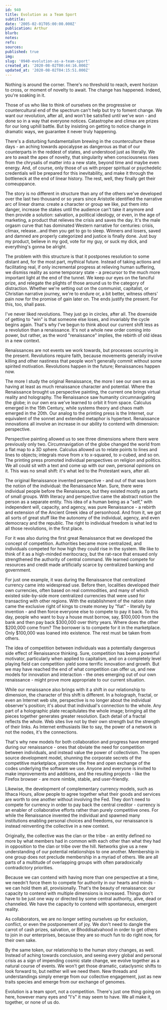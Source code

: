 ```yaml
---
id: 940
title: Evolution as a Team Sport
subtitle: 
date: '2005-02-01T05:00:00.000Z'
publication: Arthur
blurb: 
notes: 
refs: 
sources: 
published: true
img: 
slug: '0940-evolution-as-a-team-sport'
created_at: '2020-08-02T00:44:16.000Z'
updated_at: '2020-08-02T04:15:51.000Z'
---
```

Nothing is around the corner. There's no threshold to reach, event horizon to cross, or moment of novelty to await. The change has happened. Indeed, you're soaking in it.

Those of us who like to think of ourselves on the progressive or countercultural end of the spectrum can't help but try to foment change. We want our revolution, after all, and won't be satisfied until we've won - and done so in a way that everyone notices. Catastrophe and climax are prizes for our long uphill battle. But by insisting on getting to notice change in dramatic ways, we guarantee it never truly happening.

There's a disturbing fundamentalism brewing in the counterculture these days - an aching towards apocalypse as dangerous as that of our counterparts in the reddest of states, and understood just as literally. We are to await the apex of novelty, that singularity when consciousness rises from the chrysalis of matter into a new state, beyond time and maybe even energy. And, of course, only those of us with proper spiritual or psychedelic credentials will be prepared for this inevitability, and make it through the bottleneck at the end of linear history. The rest, well, they finally get their comeuppance.

The story is no different in structure than any of the others we've developed over the last two thousand or so years since Aristotle identified the narrative arc of linear drama: create a character or group we like, put them into danger, increase the stakes until the audience can't take it anymore and then provide a solution: salvation, a political ideology, or even, in the age of marketing, a product that relieves the crisis and saves the day. It's the male orgasm curve that has dominated Western narrative for centuries: crisis, climax, release...and then you get to go to sleep. Winners and losers, saved and damned are properly categorized and justice is finally done. Just buy my product, believe in my god, vote for my guy, or suck my dick, and everything's gonna be alright.

The problem with this structure is that it postpones resolution to some distant and, for the most part, mythical future. Instead of taking actions and facilitating real, if only incremental progress at relieving human suffering, we dismiss reality as some temporary state - a precursor to the much more important light at the end of the tunnel. We keep our eyes on the fanciful prize, and relegate the plights of those around us to the category of distraction. Whether we're setting out on the communist, capitalist, or Christian narrative journey, we're to endure or, a bit better, witness others' pain now for the promise of gain later on. The ends justify the present. For this, too, shall pass.

I've never liked revolutions. They just go in circles, after all. The downside of getting to "win" is that someone else loses, and invariably the cycle begins again. That's why I've begun to think about our current shift less as a revolution than a renaissance. It's not a whole new order coming into power, but rather, as the word "renaissance" implies, the rebirth of old ideas in a new context.

Renaissances are not events we work towards, but processes occurring in the present. Revolutions require faith, because movements generally involve killing and other nastiness that people won't generally commit without some spirited motivation. Revolutions happen in the future; Renaissances happen now.

The more I study the original Renaissance, the more I see our own era as having at least as much renaissance character and potential. Where the Renaissance brought us perspective painting, the current one brings virtual reality and holography. The Renaissance saw humanity circumnavigating the globe; in our own era we've learned to orbit it from space. Calculus emerged in the 15th Century, while systems theory and chaos math emerged in the 20th. Our analog to the printing press is the Internet, our equivalent of the sonnet and extended metaphor is hypertext. Renaissance innovations all involve an increase in our ability to contend with dimension: perspective.

Perspective painting allowed us to see three dimensions where there were previously only two. Circumnavigation of the globe changed the world from a flat map to a 3D sphere. Calculus allowed us to relate points to lines and lines to objects; integrals move from x to x-squared, to x-cubed, and so on. The printing press promoted individual perspectives on religion and politics. We all could sit with a text and come up with our own, personal opinions on it. This was no small shift: it's what led to the Protestant wars, after all.

The original Renaissance invented perspective - and out of that was born the notion of the individual: the Renaissance Man. Sure, there were individual people before the Renaissance, but they existed mostly as parts of small groups. With literacy and perspective came the abstract notion the person as a separate entity. This idea of a human being as a "self," with independent will, capacity, and agency, was pure Renaissance - a rebirth and extension of the Ancient Greek idea of personhood. And from it, we got all sorts of great stuff like the autonomy of the individual, agency, and even democracy and the republic. The right to individual freedom is what led to all those revolutions, in the first place.

For it was also during the first great Renaissance that we developed the concept of competition. Authorities became more centralized, and individuals competed for how high they could rise in the system. We like to think of it as a high-minded meritocracy, but the rat-race that ensued only strengthened the authority of central command. We learned compete for resources and credit made artificially scarce by centralized banking and government.

For just one example, it was during the Renaissance that centralized currency came into widespread use. Before then, localities developed their own currencies, often based on real commodities, and many of which existed side-by-side more centralized currencies that were used for transacting with other regions. With the establishment of the nation state came the exclusive right of kings to create money by "fiat" - literally by invention - and then force everyone else to compete to pay it back. To this day, people who want to buy a house must borrow, say, $100,000 from the bank and then pay back $300,000 over thirty years. Where does the other $200,000 come from? The borrower is to compete for it in the marketplace. Only $100,000 was loaned into existence. The rest must be taken from others.

The idea of competition between individuals was a potentially dangerous side effect of Renaissance thinking. Sure, competition has been a powerful motivator, particularly when applied to capitalism, and on a completely level playing field can competition yield some terrific innovation and growth. But we may have reached the end of what competition can offer us, and new models for innovation and interaction - the ones emerging out of our own renaissance - might prove more appropriate to our current situation.

While our renaissance also brings with it a shift in our relationship to dimension, the character of this shift is different. In a holograph, fractal, or even an Internet web site, perspective is no longer about the individual observer's position; it's about that individual's connection to the whole. Any part of a holographic plate recapitulates the whole image; bringing all the pieces together generates greater resolution. Each detail of a fractal reflects the whole. Web sites live not by their own strength but the strength of their links. As Internet enthusiasts like to say, the power of a network is not the nodes, it's the connections.

That's why new models for both collaboration and progress have emerged during our renaissance - ones that obviate the need for competition between individuals, and instead value the power of collectivism. The open source development model, shunning the corporate secrets of the competitive marketplace, promotes the free and open exchange of the codes underlying the software we use. Anyone and everyone is invited to make improvements and additions, and the resulting projects - like the Firefox browser - are more nimble, stable, and user-friendly.

Likewise, the development of complementary currency models, such as Ithaca Hours, allow people to agree together what their goods and services are worth to one another without involving the Fed. They don't need to compete for currency in order to pay back the central creditor - currency is an enabler of collaborative efforts rather than purely competitive ones. For while the Renaissance invented the individual and spawned many institutions enabling personal choices and freedoms, our renaissance is instead reinventing the collective in a new context.

Originally, the collective was the clan or the tribe - an entity defined no more by what members had in common with each other than what they had in opposition to the clan or tribe over the hill. Networks give us a new understanding of our potential relationships to one another. Membership in one group does not preclude membership in a myriad of others. We are all parts of a multitude of overlapping groups with often paradoxically contradictory priorities.

Because we can contend with having more than one perspective at a time, we needn't force them to compete for authority in our hearts and minds - we can hold them all, provisionally. That's the beauty of renaissance: our capacity to contend with multiple dimensions is increased. Things don't have to be just one way or directed by some central authority, alive, dead or channeled. We have the capacity to contend with spontaneous, emergent reality.

As collaborators, we are no longer setting ourselves up for exclusion, conflict, or even the postponement of joy. We don't need to dangle the carrot of cash prizes, salvation, or Bhoddisatvahood in order to get others to join in our enterprises, because they are so much fun to do right now, for their own sake.

By the same token, our relationship to the human story changes, as well. Instead of aching towards conclusion, and seeing every global and personal crisis as a sign of impending cosmic state change, we evolve together as a natural course of events. We won't get those dramatic, cataclysmic shifts to look forward to, but neither will we need them. New threads and understandings simply emerge from our collective engagement, just as new traits species and emerge from our exchange of genomes.

Evolution is a team sport, not a competition. There's just one thing going on here, however many eyes and "I's" it may seem to have. We all make it, together, or none of us do.
